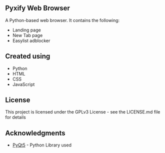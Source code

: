## Pyxify Web Browser

A Python-based web browser. It contains the following:
- Landing page
- New Tab page
- Easylist adblocker


## Created using
- Python
- HTML
- CSS
- JavaScript


## License
This project is licensed under the GPLv3 License - see the LICENSE.md file for details


## Acknowledgments
* [PyQt5](https://pypi.org/project/PyQt5/) - Python Library used
